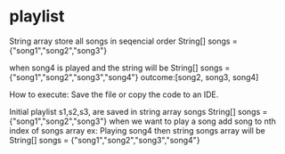 # playlist

String array store all songs in seqencial order
String[] songs = {"song1","song2","song3"}

when song4 is played and the string will be 
String[] songs = {"song1","song2","song3","song4"}
outcome:[song2, song3, song4]

How to execute:
Save the file or copy the code to an IDE.

Initial playlist s1,s2,s3, are saved in string array songs
String[] songs = {"song1","song2","song3"}
when we want to play a song add song to nth index of songs array
ex: Playing song4
then string songs array will be
String[] songs = {"song1","song2","song3","song4"}

